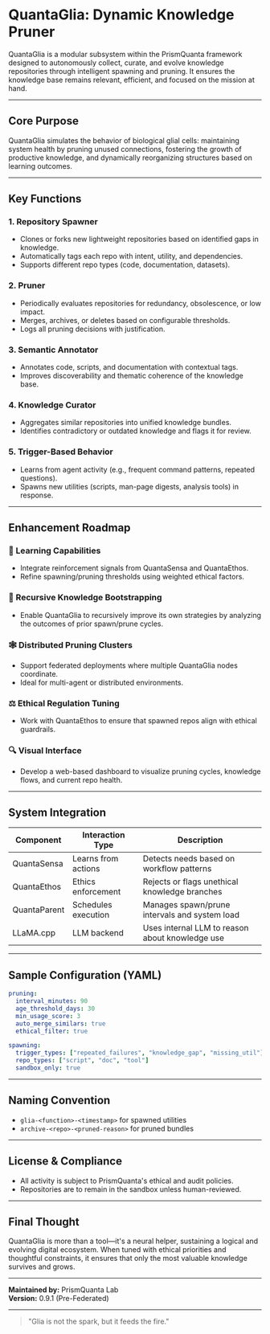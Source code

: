 # QuantaGlia: Dynamic Knowledge Pruner

QuantaGlia is a modular subsystem within the PrismQuanta framework designed to autonomously collect, curate, and evolve knowledge repositories through intelligent spawning and pruning. It ensures the knowledge base remains relevant, efficient, and focused on the mission at hand.

---

## Core Purpose

QuantaGlia simulates the behavior of biological glial cells: maintaining system health by pruning unused connections, fostering the growth of productive knowledge, and dynamically reorganizing structures based on learning outcomes.

---

## Key Functions

### 1. **Repository Spawner**

- Clones or forks new lightweight repositories based on identified gaps in knowledge.
- Automatically tags each repo with intent, utility, and dependencies.
- Supports different repo types (code, documentation, datasets).

### 2. **Pruner**

- Periodically evaluates repositories for redundancy, obsolescence, or low impact.
- Merges, archives, or deletes based on configurable thresholds.
- Logs all pruning decisions with justification.

### 3. **Semantic Annotator**

- Annotates code, scripts, and documentation with contextual tags.
- Improves discoverability and thematic coherence of the knowledge base.

### 4. **Knowledge Curator**

- Aggregates similar repositories into unified knowledge bundles.
- Identifies contradictory or outdated knowledge and flags it for review.

### 5. **Trigger-Based Behavior**

- Learns from agent activity (e.g., frequent command patterns, repeated questions).
- Spawns new utilities (scripts, man-page digests, analysis tools) in response.

---

## Enhancement Roadmap

### 🧠 Learning Capabilities

- Integrate reinforcement signals from QuantaSensa and QuantaEthos.
- Refine spawning/pruning thresholds using weighted ethical factors.

### 🔄 Recursive Knowledge Bootstrapping

- Enable QuantaGlia to recursively improve its own strategies by analyzing the outcomes of prior spawn/prune cycles.

### 🕸️ Distributed Pruning Clusters

- Support federated deployments where multiple QuantaGlia nodes coordinate.
- Ideal for multi-agent or distributed environments.

### ⚖️ Ethical Regulation Tuning

- Work with QuantaEthos to ensure that spawned repos align with ethical guardrails.

### 🔍 Visual Interface

- Develop a web-based dashboard to visualize pruning cycles, knowledge flows, and current repo health.

---

## System Integration

| Component    | Interaction Type    | Description                                     |
| ------------ | ------------------- | ----------------------------------------------- |
| QuantaSensa  | Learns from actions | Detects needs based on workflow patterns        |
| QuantaEthos  | Ethics enforcement  | Rejects or flags unethical knowledge branches   |
| QuantaParent | Schedules execution | Manages spawn/prune intervals and system load   |
| LLaMA.cpp    | LLM backend         | Uses internal LLM to reason about knowledge use |

---

## Sample Configuration (YAML)

```yaml
pruning:
  interval_minutes: 90
  age_threshold_days: 30
  min_usage_score: 3
  auto_merge_similars: true
  ethical_filter: true

spawning:
  trigger_types: ["repeated_failures", "knowledge_gap", "missing_util"]
  repo_types: ["script", "doc", "tool"]
  sandbox_only: true
```

---

## Naming Convention

- `glia-<function>-<timestamp>` for spawned utilities
- `archive-<repo>-<pruned-reason>` for pruned bundles

---

## License & Compliance

- All activity is subject to PrismQuanta's ethical and audit policies.
- Repositories are to remain in the sandbox unless human-reviewed.

---

## Final Thought

QuantaGlia is more than a tool—it's a neural helper, sustaining a logical and evolving digital ecosystem. When tuned with ethical priorities and thoughtful constraints, it ensures that only the most valuable knowledge survives and grows.

---

**Maintained by:** PrismQuanta Lab\
**Version:** 0.9.1 (Pre-Federated)

---

> "Glia is not the spark, but it feeds the fire."

